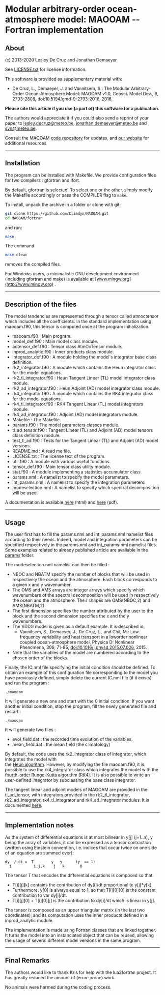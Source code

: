 # Modular arbitrary-order ocean-atmosphere model: MAOOAM -- Fortran implementation #

## About ##

(c) 2013-2020 Lesley De Cruz and Jonathan Demaeyer

See [LICENSE.txt](LICENSE.txt) for license information.

This software is provided as supplementary material with:

* De Cruz, L., Demaeyer, J. and Vannitsem, S.: The Modular Arbitrary-Order
Ocean-Atmosphere Model: MAOOAM v1.0, Geosci. Model Dev., 9, 2793-2808,
[doi:10.5194/gmd-9-2793-2016](http://dx.doi.org/10.5194/gmd-9-2793-2016), 2016.

**Please cite this article if you use (a part of) this software for a
publication.**

The authors would appreciate it if you could also send a reprint of
your paper to <lesley.decruz@meteo.be>, <jonathan.demaeyer@meteo.be> and
<svn@meteo.be>. 

Consult the MAOOAM [code repository](http://www.github.com/Climdyn/MAOOAM)
for updates, and [our website](http://climdyn.meteo.be) for additional
resources.

------------------------------------------------------------------------

## Installation ##

The program can be installed with Makefile. We provide configuration files for 
two compilers : gfortran and ifort.

By default, gfortran is selected. To select one or the other, simply modify the 
Makefile accordingly or pass the COMPILER flag to `make`.

To install, unpack the archive in a folder or clone with git:

```bash     
git clone https://github.com/Climdyn/MAOOAM.git
cd MAOOAM/fortran
```
     
and run:

```bash     
make
```
     
The command
 
```bash
make clean
```
removes the compiled files.

For Windows users, a minimalistic GNU development environment
 (including gfortran and make) is available at [www.mingw.org](http://www.mingw.org) .


------------------------------------------------------------------------

##  Description of the files ##

The model tendencies are represented through a tensor called atmoctensor which
includes all the coefficients. In the standard implementation using maooam.f90, this tensor is 
computed once at the program initialization.

* maooam.f90 : Main program.
* model_def.f90 : Main model class module.
* aotensor_def.f90 : Tensor class AtmOcTensor module.
* inprod_analytic.f90 : Inner products class module.
* integrator_def.f90 : A module holding the model's integrator base class definition.
* rk2_integrator.f90 : A module which contains the Heun integrator class for the model equations.
* rk2_tl_integrator.f90 : Heun Tangent Linear (TL) model integrator class module.
* rk2_ad_integrator.f90 : Heun Adjoint (AD) model integrator class module.
* rk4_integrator.f90 : A module which contains the RK4 integrator class for the model equations.
* rk4_tl_integrator.f90 : RK4 Tangent Linear (TL) model integrators module.
* rk4_ad_integrator.f90 : Adjoint (AD) model integrators module.
* Makefile : The Makefile.
* params.f90 : The model parameters classes module.
* tl_ad_tensor.f90 : Tangent Linear (TL) and Adjoint (AD) model tensors class definition module.
* test_tl_ad.f90 : Tests for the Tangent Linear (TL) and Adjoint (AD) model versions.
* README.md : A read me file.
* LICENSE.txt : The license text of the program.
* util.f90 : A module with various useful functions.
* tensor_def.f90 : Main tensor class utility module.
* stat.f90 : A module implementing a statistics accumulator class.
* params.nml : A namelist to specify the model parameters.
* int_params.nml : A namelist to specify the integration parameters.
* modeselection.nml : A namelist to specify which spectral decomposition will be used.

A documentation is available [here](./doc/html/index.html) (html) and [here](./doc/latex/Reference_manual.pdf) (pdf).
 
------------------------------------------------------------------------

## Usage ##

The user first has to fill the params.nml and int_params.nml namelist files according to their needs.
Indeed, model and integration parameters can be specified respectively in the params.nml and int_params.nml namelist files. Some examples related to already published article are available in the [params](./params/) folder.

The modeselection.nml namelist can then be filled : 
* NBOC and NBATM specify the number of blocks that will be used in respectively the ocean and
  the atmosphere. Each block corresponds to a given x and y wavenumber.
* The OMS and AMS arrays are integer arrays which specify which wavenumbers of
  the spectral decomposition will be used in respectively the ocean and the
  atmosphere. Their shapes are OMS(NBOC,2) and AMS(NBATM,2).
* The first dimension specifies the number attributed by the user to the block and the second
  dimension specifies the x and the y wavenumbers.
* The VDDG model is given as a default example. It is described in:
    - Vannitsem, S., Demaeyer, J., De Cruz, L., and Ghil, M.: Low-frequency
      variability and heat transport in a loworder nonlinear coupled ocean-atmosphere
      model, Physica D: Nonlinear Phenomena, 309, 71-85, [doi:10.1016/j.physd.2015.07.006](https://doi.org/10.1016/j.physd.2015.07.006), 2015.   
* Note that the variables of the model are numbered according to the chosen
  order of the blocks.

Finally, the IC.nml file specifying the initial condition should be defined. To
obtain an example of this configuration file corresponding to the model you
have previously defined, simply delete the current IC.nml file (if it exists)
and run the program :

    ./maooam

It will generate a new one and start with the 0 initial condition. If you want another 
initial condition, stop the program, fill the newly generated file and restart :

    ./maooam

It will generate two files :
 * evol_field.dat : the recorded time evolution of the variables.
 * mean_field.dat : the mean field (the climatology)
 
By default, the code uses the rk2_integrator class of integrator, which integrates the model with  
the [Heun algorithm](https://en.wikipedia.org/wiki/Heun%27s_method). However, by modifying the file maooam.f90, it is possible to use the 
rk4_integrator class which integrates the model with the [fourth-order Runge-Kutta algorithm (RK4)](https://en.wikipedia.org/wiki/Runge%E2%80%93Kutta_methods). It is also possible to write an user-defined integrator by subclassing the base class integrator.

The tangent linear and adjoint models of MAOOAM are provided in the
tl_ad_tensor, with integrators provided in the rk2_tl_integrator, rk2_ad_integrator, rk4_tl_integrator and rk4_ad_integrator modules. 
It is documented [here](./doc/html/md_doc_tl_ad_doc.html).


------------------------------------------------------------------------

## Implementation notes ##

As the system of differential equations is at most bilinear in y[j] (j=1..n), y
being the array of variables, it can be expressed as a tensor contraction
(written using Einstein convention, i.e. indices that occur twice on one side
of an equation are summed over):

    dy  / dt =  T        y   y      (y  == 1)
      i          i,j,k    j   k       0

The tensor T that encodes the differential equations is composed so that:

* T[i][j][k] contains the contribution of dy[i]/dt proportional to y[j]*y[k].
* Furthermore, y[0] is always equal to 1, so that T[i][0][0] is the constant
contribution to var dy[i]/dt.
* T[i][j][0] + T[i][0][j] is the contribution to  dy[i]/dt which is linear in
y[j].

The tensor is composed as an upper triangular matrix 
(in the last two coordinates), and its computation uses the inner products defined in a inprod_analytic module.

The implementation is made using Fortran classes that are linked together.
It turns the model into an instanciated object that can be reused, allowing the usage of several different model versions in the same program.

------------------------------------------------------------------------

## Final Remarks ##

The authors would like to thank Kris for help with the lua2fortran project. It
has greatly reduced the amount of (error-prone) work.

  No animals were harmed during the coding process.
